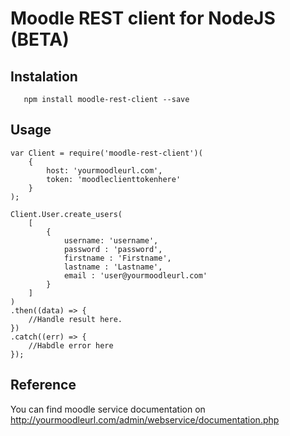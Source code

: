 # Moodle REST client for NodeJS (BETA)

## Instalation
 ```
    npm install moodle-rest-client --save
 ```
 
## Usage
    var Client = require('moodle-rest-client')(
        {
            host: 'yourmoodleurl.com',
            token: 'moodleclienttokenhere'
        }
    );
    
    Client.User.create_users(
        [
            {
                username: 'username',
                password : 'password',
                firstname : 'Firstname',
                lastname : 'Lastname',
                email : 'user@yourmoodleurl.com'
            }
        ]
    )
    .then((data) => {
        //Handle result here.
    })
    .catch((err) => {
        //Habdle error here
    });

## Reference
You can find moodle service documentation on http://yourmoodleurl.com/admin/webservice/documentation.php